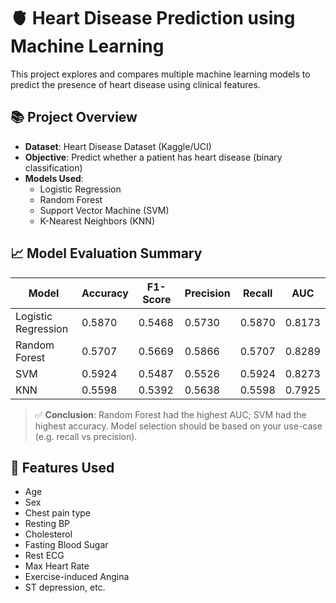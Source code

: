 # 🫀 Heart Disease Prediction using Machine Learning

This project explores and compares multiple machine learning models to predict the presence of heart disease using clinical features.

## 📚 Project Overview

- **Dataset**: Heart Disease Dataset (Kaggle/UCI)
- **Objective**: Predict whether a patient has heart disease (binary classification)
- **Models Used**:
  - Logistic Regression
  - Random Forest
  - Support Vector Machine (SVM)
  - K-Nearest Neighbors (KNN)

## 📈 Model Evaluation Summary

| Model                | Accuracy | F1-Score | Precision | Recall | AUC    |
|---------------------|----------|----------|-----------|--------|--------|
| Logistic Regression | 0.5870   | 0.5468   | 0.5730    | 0.5870 | 0.8173 |
| Random Forest       | 0.5707   | 0.5669   | 0.5866    | 0.5707 | 0.8289 |
| SVM                 | 0.5924   | 0.5487   | 0.5526    | 0.5924 | 0.8273 |
| KNN                 | 0.5598   | 0.5392   | 0.5638    | 0.5598 | 0.7925 |

> ✅ **Conclusion**: Random Forest had the highest AUC; SVM had the highest accuracy. Model selection should be based on your use-case (e.g. recall vs precision).

## 📌 Features Used

- Age
- Sex
- Chest pain type
- Resting BP
- Cholesterol
- Fasting Blood Sugar
- Rest ECG
- Max Heart Rate
- Exercise-induced Angina
- ST depression, etc.


